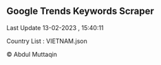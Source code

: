 

## Google Trends Keywords Scraper 
 
Last Update 13-02-2023 , 15:40:11

Country List :
VIETNAM.json



© Abdul Muttaqin 
